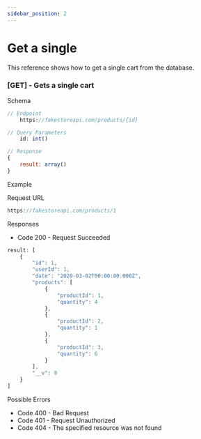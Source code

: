```yaml
---
sidebar_position: 2
---
```


# Get a single 

This reference shows how to get a single cart from the database.

### [GET] - Gets a single cart

Schema

```js
// Endpoint
    https://fakestoreapi.com/products/{id}

// Query Parameters
    id: int()

// Response
{
    result: array()
}
```

<p class = "p_example">Example</p>

Request URL

```js
https://fakestoreapi.com/products/1
```

Responses
 
- Code 200 - Request Succeeded

```js
result: [
    {
        "id": 1,
        "userId": 1,
        "date": "2020-03-02T00:00:00.000Z",
        "products": [
            {
                "productId": 1,
                "quantity": 4
            },
            {
                "productId": 2,
                "quantity": 1
            },
            {
                "productId": 3,
                "quantity": 6
            }
        ],
        "__v": 0
    }
]
```

Possible Errors

- Code 400 - Bad Request
- Code 401 - Request Unauthorized
- Code 404 - The specified resource was not found